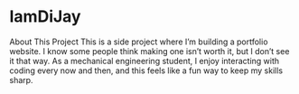# IamDiJay

About This Project
This is a side project where I’m building a portfolio website. I know some people think making one isn’t worth it, but I don’t see it that way. As a mechanical engineering student, I enjoy interacting with coding every now and then, and this feels like a fun way to keep my skills sharp.

